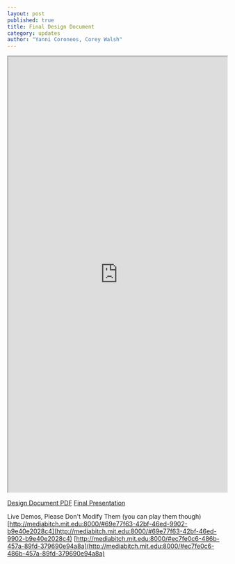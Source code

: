 ```yaml
---
layout: post
published: true
title: Final Design Document
category: updates
author: "Yanni Coroneos, Corey Walsh"
---
```


<iframe style="width:100%;height:1000px;" src="https://docs.google.com/document/d/1ncml_wc3PYCut1NuE568wlpJ5wvvyfPihEQimh8E1QI/pub?embedded=true"></iframe>
 
[Design Document PDF](http://roslin.mit.edu:8080/Wubify_Paper_Corey_Yanni.pdf)
[Final Presentation](https://docs.google.com/presentation/d/1t3eCjfrlkzlcHml1c2cCNiDWc-VfenEO_trpWuRJK_U/present?usp=sharing)
 
Live Demos, Please Don't Modify Them (you can play them though)
[http://mediabitch.mit.edu:8000/#69e77f63-42bf-46ed-9902-b9e40e2028c4](http://mediabitch.mit.edu:8000/#69e77f63-42bf-46ed-9902-b9e40e2028c4)
[http://mediabitch.mit.edu:8000/#ec7fe0c6-486b-457a-89fd-379690e94a8a](http://mediabitch.mit.edu:8000/#ec7fe0c6-486b-457a-89fd-379690e94a8a)
 